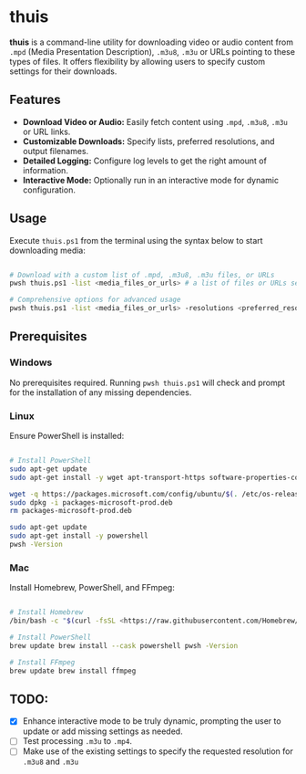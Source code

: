 # thuis

**thuis** is a command-line utility for downloading video or audio content from `.mpd` (Media Presentation Description), `.m3u8`, `.m3u` or URLs pointing to these types of files. It offers flexibility by allowing users to specify custom settings for their downloads.

## Features

- **Download Video or Audio:** Easily fetch content using `.mpd`, `.m3u8`, `.m3u` or URL links.
- **Customizable Downloads:** Specify lists, preferred resolutions, and output filenames.
- **Detailed Logging:** Configure log levels to get the right amount of information.
- **Interactive Mode:** Optionally run in an interactive mode for dynamic configuration.

## Usage

Execute `thuis.ps1` from the terminal using the syntax below to start downloading media:

```sh

# Download with a custom list of .mpd, .m3u8, .m3u files, or URLs
pwsh thuis.ps1 -list <media_files_or_urls> # a list of files or URLs separated by a comma

# Comprehensive options for advanced usage
pwsh thuis.ps1 -list <media_files_or_urls> -resolutions <preferred_resolution> -filename <output_filename> -directory <directory> -info <info_argument> -log_level <log_level> -interactive

```

## Prerequisites

### Windows

No prerequisites required. Running `pwsh thuis.ps1` will check and prompt for the installation of any missing dependencies.

### Linux

Ensure PowerShell is installed:

```sh

# Install PowerShell
sudo apt-get update
sudo apt-get install -y wget apt-transport-https software-properties-common

wget -q https://packages.microsoft.com/config/ubuntu/$(. /etc/os-release; echo $VERSION_ID)/packages-microsoft-prod.deb
sudo dpkg -i packages-microsoft-prod.deb
rm packages-microsoft-prod.deb

sudo apt-get update
sudo apt-get install -y powershell
pwsh -Version

```

### Mac

Install Homebrew, PowerShell, and FFmpeg:

```sh

# Install Homebrew
/bin/bash -c "$(curl -fsSL <https://raw.githubusercontent.com/Homebrew/install/HEAD/install.sh>)"

# Install PowerShell
brew update brew install --cask powershell pwsh -Version

# Install FFmpeg
brew update brew install ffmpeg

```


## TODO:
- [x] Enhance interactive mode to be truly dynamic, prompting the user to update or add missing settings as needed.
- [ ] Test processing `.m3u` to `.mp4`.
- [ ] Make use of the existing settings to specify the requested resolution for `.m3u8` and `.m3u`